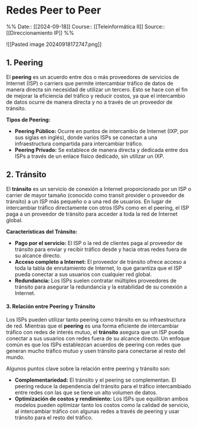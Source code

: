 # Redes Peer to Peer

%%
Date:: [[2024-09-18]]
Course:: [[Teleinformática II]]
Source:: [[Direccionamiento IP]]
%%


![[Pasted image 20240918172747.png]]

## 1. **Peering**

El **peering** es un acuerdo entre dos o más proveedores de servicios de Internet (ISP) o carriers que permite intercambiar tráfico de datos de manera directa sin necesidad de utilizar un tercero. Esto se hace con el fin de mejorar la eficiencia del tráfico y reducir costos, ya que el intercambio de datos ocurre de manera directa y no a través de un proveedor de tránsito.

**Tipos de Peering:**

- **Peering Público:** Ocurre en puntos de intercambio de Internet (IXP, por sus siglas en inglés), donde varios ISPs se conectan a una infraestructura compartida para intercambiar tráfico.
- **Peering Privado:** Se establece de manera directa y dedicada entre dos ISPs a través de un enlace físico dedicado, sin utilizar un IXP.


## 2. **Tránsito**

El **tránsito** es un servicio de conexión a Internet proporcionado por un ISP o carrier de mayor tamaño (conocido como transit provider o proveedor de tránsito) a un ISP más pequeño o a una red de usuarios. En lugar de intercambiar tráfico directamente con otros ISPs como en el peering, el ISP paga a un proveedor de tránsito para acceder a toda la red de Internet global.

**Características del Tránsito:**

- **Pago por el servicio:** El ISP o la red de clientes paga al proveedor de tránsito para enviar y recibir tráfico desde y hacia otras redes fuera de su alcance directo.
- **Acceso completo a Internet:** El proveedor de tránsito ofrece acceso a toda la tabla de enrutamiento de Internet, lo que garantiza que el ISP pueda conectar a sus usuarios con cualquier red global.
- **Redundancia:** Los ISPs suelen contratar múltiples proveedores de tránsito para asegurar la redundancia y la estabilidad de su conexión a Internet.


#### 3. **Relación entre Peering y Tránsito**

Los ISPs pueden utilizar tanto peering como tránsito en su infraestructura de red. Mientras que el **peering** es una forma eficiente de intercambiar tráfico con redes de interés mutuo, el **tránsito** asegura que un ISP pueda conectar a sus usuarios con redes fuera de su alcance directo. Un enfoque común es que los ISPs establezcan acuerdos de peering con redes que generan mucho tráfico mutuo y usen tránsito para conectarse al resto del mundo.

Algunos puntos clave sobre la relación entre peering y tránsito son:

- **Complementariedad:** El tránsito y el peering se complementan. El peering reduce la dependencia del tránsito para el tráfico intercambiado entre redes con las que se tiene un alto volumen de datos.
- **Optimización de costos y rendimiento:** Los ISPs que equilibran ambos modelos pueden optimizar tanto los costos como la calidad de servicio, al intercambiar tráfico con algunas redes a través de peering y usar tránsito para el resto del tráfico.